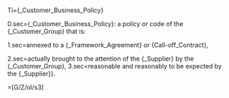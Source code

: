 Ti={_Customer_Business_Policy}

0.sec={_Customer_Business_Policy}: a policy or code of the {_Customer_Group} that is:

1.sec=annexed to a {_Framework_Agreement} or {Call-off_Contract},

2.sec=actually brought to the attention of the {_Supplier} by the {_Customer_Group},
3.sec=reasonable and reasonably to be expected by the {_Supplier}}.

=[G/Z/ol/s3]
